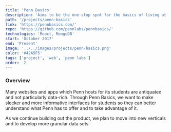```yaml
---
title: 'Penn Basics'
description: 'Aims to be the one-stop spot for the basics of living at Penn. Aggregates essential data on study spaces, dining, laundry, and food trucks.'
path: '/projects/penn-basics'
link: 'https://pennbasics.com/'
repo: 'https://github.com/pennlabs/pennbasics/'
technologies: 'React, MongoDB'
start: 'October 2017'
end: 'Present'
image: '../../images/projects/penn-basics.png'
color: '#42A5F5'
tags: ['project', 'web', 'penn labs']
order: -2
---
```


### Overview

Many websites and apps which Penn hosts for its students are antiquated and not particularly data-rich. Through Penn Basics, we want to make sleeker and more informative interfaces for students so they can better understand what Penn has to offer and to take advantage of it.

As we continue building out the product, we plan to move into new verticals and to develop more granular data sets.
